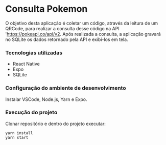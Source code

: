 # Consulta Pokemon

O objetivo desta aplicação é coletar um código, através da leitura de um QRCode, para realizar a consulta desse código na API 'https://pokeapi.co/api/v2.
Após realizada a consulta, a aplicação gravará no SQLite os dados retornado pela API e exibí-los em tela.

### Tecnologias utilizadas
* React Native
* Expo 
* SQLite

### Configuração do ambiente de desenvolvimento
Instalar VSCode, Node.js, Yarn e Expo.

### Execução do projeto

Clonar repositório e dentro do projeto executar:

```
yarn install
yarn start
```
